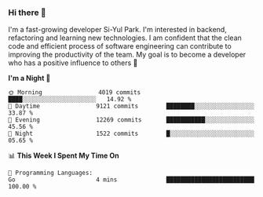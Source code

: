 ### Hi there 👋


I'm a fast-growing developer Si-Yul Park. I'm interested in backend, refactoring and learning new technologies. I am confident that the clean code and efficient process of software engineering can contribute to improving the productivity of the team. My goal is to become a developer who has a positive influence to others 🔭

<!--START_SECTION:waka-->
**I'm a Night 🦉** 

```text
🌞 Morning                4019 commits        ████░░░░░░░░░░░░░░░░░░░░░   14.92 % 
🌆 Daytime                9121 commits        ████████░░░░░░░░░░░░░░░░░   33.87 % 
🌃 Evening                12269 commits       ███████████░░░░░░░░░░░░░░   45.56 % 
🌙 Night                  1522 commits        █░░░░░░░░░░░░░░░░░░░░░░░░   05.65 % 
```


📊 **This Week I Spent My Time On** 

```text
💬 Programming Languages: 
Go                       4 mins              █████████████████████████   100.00 % 
```


<!--END_SECTION:waka-->
